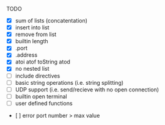 TODO
* [x] sum of lists (concatentation)
* [x] insert into list
* [x] remove from list
* [x] builtin length
* [x] .port
* [x] .address
* [x] atoi atof toString atod
* [x] no nested list
* [ ] include directives
* [ ] basic string operations (i.e. string splitting)
* [ ] UDP support (i.e. send/recieve with no open connection)
* [ ] builtin open terminal
* [ ] user defined functions
* [ ] error port number > max value
